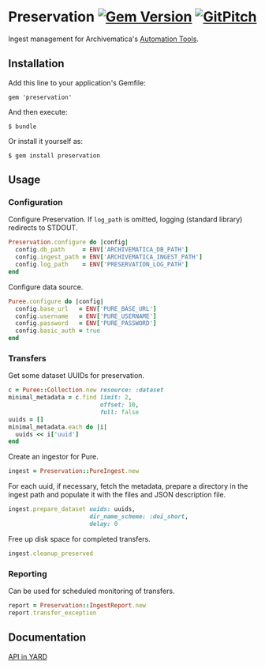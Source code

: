 # Preservation [![Gem Version](https://badge.fury.io/rb/preservation.svg)](https://badge.fury.io/rb/preservation) [![GitPitch](https://gitpitch.com/assets/badge.svg)](https://gitpitch.com/lulibrary/preservation/master?grs=github&t=sky)

Ingest management for Archivematica's <a href="https://github.com/artefactual/automation-tools" target="_blank">Automation Tools</a>.

## Installation

Add this line to your application's Gemfile:

    gem 'preservation'

And then execute:

    $ bundle

Or install it yourself as:

    $ gem install preservation

## Usage

### Configuration
Configure Preservation. If ```log_path``` is omitted, logging (standard library) redirects to STDOUT.

```ruby
Preservation.configure do |config|
  config.db_path     = ENV['ARCHIVEMATICA_DB_PATH']
  config.ingest_path = ENV['ARCHIVEMATICA_INGEST_PATH']
  config.log_path    = ENV['PRESERVATION_LOG_PATH']
end
```

Configure data source.

```ruby
Puree.configure do |config|
  config.base_url   = ENV['PURE_BASE_URL']
  config.username   = ENV['PURE_USERNAME']
  config.password   = ENV['PURE_PASSWORD']
  config.basic_auth = true
end
```

### Transfers

Get some dataset UUIDs for preservation.

```ruby
c = Puree::Collection.new resource: :dataset
minimal_metadata = c.find limit: 2,
                          offset: 10,
                          full: false
uuids = []
minimal_metadata.each do |i|
  uuids << i['uuid']
end
```

Create an ingestor for Pure.

```ruby
ingest = Preservation::PureIngest.new
```

For each uuid, if necessary, fetch the metadata, prepare
a directory in the ingest path and populate it with the files and JSON description file.

```ruby
ingest.prepare_dataset uuids: uuids,
                       dir_name_scheme: :doi_short,
                       delay: 0
```

Free up disk space for completed transfers.

```ruby
ingest.cleanup_preserved
```

### Reporting
Can be used for scheduled monitoring of transfers.

```ruby
report = Preservation::IngestReport.new
report.transfer_exception
```

## Documentation
[API in YARD](http://www.rubydoc.info/gems/preservation)